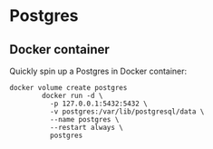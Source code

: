 # Postgres

## Docker container

Quickly spin up a Postgres in Docker container:

```
docker volume create postgres
        docker run -d \
          -p 127.0.0.1:5432:5432 \
          -v postgres:/var/lib/postgresql/data \
          --name postgres \
          --restart always \
          postgres
```